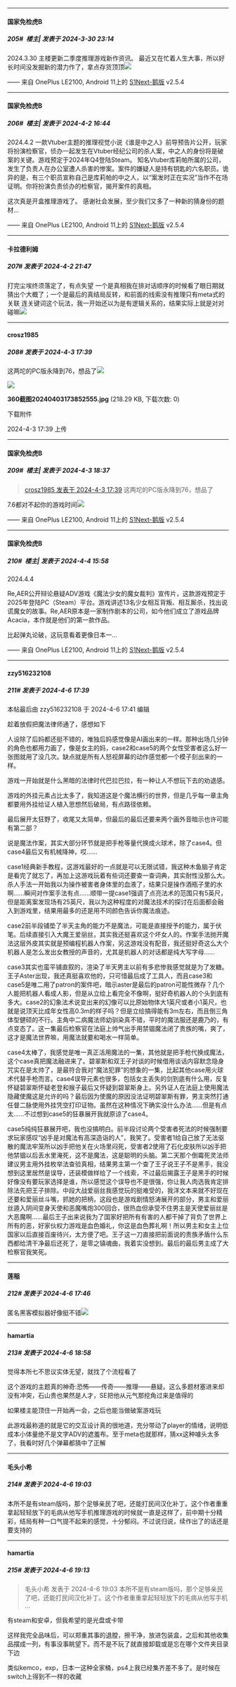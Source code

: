 ﻿
*****

####  国家免检虎B  
##### 205#         楼主| 发表于 2024-3-30 23:14

2024.3.30
主楼更新二季度推理游戏新作资讯。
最近又在忙着人生大事，所以好长时间没发掘新的潜力作了，拿点存货顶顶<img src="https://static.saraba1st.com/image/smiley/face2017/019.png" referrerpolicy="no-referrer">

—— 来自 OnePlus LE2100, Android 11上的 [S1Next-鹅版](https://github.com/ykrank/S1-Next/releases) v2.5.4


*****

####  国家免检虎B  
##### 206#         楼主| 发表于 2024-4-2 16:44

2024.4.2
一款Vtuber主题的推理视觉小说《谁是中之人》前导预告片公开，玩家将扮演检察官，侦办一起发生在Vtuber经纪公司的杀人案，中之人的身份将是破案的关键。游戏预定于2024年Q4登陆Steam。
知名Vtuber库莉帕所属的公司，发生了负责人在办公室遭人杀害的惨案。案件的嫌疑人是持有钥匙的六名职员。诡异的是，有三个职员宣称自己是库莉帕的中之人，以“案发时正在实况”当作不在场证明。你将扮演负责侦办的检察官，揭开案件的真相。

这次真是开盒推理游戏了。
感谢社会发展，至少我们又多了一种新的猜身份的题材...

—— 来自 OnePlus LE2100, Android 11上的 [S1Next-鹅版](https://github.com/ykrank/S1-Next/releases) v2.5.4


*****

####  卡拉德利姆  
##### 207#       发表于 2024-4-2 21:47

打完尘埃终须落定了，有点失望
一个是真相我在排对话顺序的时候看了眼日期就猜出个大概了；一个是最后的真结局反转，和前面的线索没有推理只有meta式的关联
连关键词这个玩法，我一开始还以为是有逻辑关系的，结果实际上就是对对碰嘛<img src="https://static.saraba1st.com/image/smiley/face2017/068.png" referrerpolicy="no-referrer">


*****

####  crosz1985  
##### 208#       发表于 2024-4-3 17:39

这两坨的PC版永降到76，想品了<img src="https://static.saraba1st.com/image/smiley/face2017/037.png" referrerpolicy="no-referrer">

<img src="https://img.saraba1st.com/forum/202404/03/173933w3ixmiuna8uuhem8.jpg" referrerpolicy="no-referrer">

<strong>360截图20240403173852555.jpg</strong> (218.29 KB, 下载次数: 0)

下载附件

2024-4-3 17:39 上传


*****

####  国家免检虎B  
##### 209#         楼主| 发表于 2024-4-3 18:37

<blockquote><a href="httphttps://bbs.saraba1st.com/2b/forum.php?mod=redirect&amp;goto=findpost&amp;pid=64473639&amp;ptid=2166032" target="_blank">crosz1985 发表于 2024-4-3 17:39</a>
这两坨的PC版永降到76，想品了</blockquote>
7.6都对不起你的游戏时间<img src="https://static.saraba1st.com/image/smiley/face2017/067.png" referrerpolicy="no-referrer">

—— 来自 OnePlus LE2100, Android 11上的 [S1Next-鹅版](https://github.com/ykrank/S1-Next/releases) v2.5.4


*****

####  国家免检虎B  
##### 210#         楼主| 发表于 2024-4-4 15:58

2024.4.4

Re,AER公开辩论悬疑ADV游戏《魔法少女的魔女裁判》宣传片，这款游戏预定于2025年登陆PC（Steam）平台。游戏讲述13名少女相互背叛、相互厮杀，找出说谎魔女的故事。Re,AER原本是一家制作剧本的公司，如今他们成立了游戏品牌Acacia，本作就是他们的第一款作品。

比起弹丸论破，这玩意看着更像日本一...

—— 来自 OnePlus LE2100, Android 11上的 [S1Next-鹅版](https://github.com/ykrank/S1-Next/releases) v2.5.4


*****

####  zzy516232108  
##### 211#       发表于 2024-4-6 17:39

 本帖最后由 zzy516232108 于 2024-4-6 17:41 编辑 

趁着放假把魔法律师通了，感想如下

人设除了后妈都还挺不错的，唯独后妈感觉像是AI画出来的一样。那种出场几分钟的角色也都用力画了，像是女主的妈，case2和case5的两个女性受害者这么好一张图就用了没几次。缺点就是所有人怒视屏幕的动作感觉都一个模子刻出来的一样。

游戏一开始就是什么黑暗的法律时代巴拉巴拉，有一种让人不想玩下去的劝退感。

游戏的外挂元素占比太多了，我知道这是个魔法横行的世界，但是几乎每一章主角都要用外挂给证人植入思想然后破局，有点路径依赖。

最后展开太狂野了，收尾又太简单，但最后的最后还要来两个画外音暗示也许可能有第二部？

说是魔法作案，其实大部分环节就是把手枪等量代换成火球术，除了case4。但case4最后又有机械降神，哎……

case1经典新手教程，这游戏最好的一点就是可以无限试错，我这种木鱼脑子肯定是看完了就忘了，再加上这游戏玩着有些词还要查一查词典，其实耐性没那么大。杀人手法一开始我以为操作被害者身体里的血液了，结果只是操作酒瓶子里的水啊……瞬间对作案手法有点……顺带一提case1强调了点亮法术的范围只有5英尺，但是距离案发现场有25英尺，我以为这种程度的对魔法技术的探讨在后面都会融入到游戏里，结果用最多的还是用不同颜色告诉你魔法痕迹。

case2前半段铺垫了半天主角的能力不是魔法，可能是直接授予的能力，属于伏笔。后续直接引入大魔王爱丽丝，其实我还挺喜欢这个坏女人的。作案手法抛开魔法这层外皮其实就是预编程机器人作案，另这游戏没有配音，我还挺好奇这么大个机器人是怎么发出女教授的声音的，尤其是机器人的对话都是纯大写字母……

case3其实也蛮平铺直叙的，渲染了半天男主以前有多悲惨我感觉就是为了发糖。王子Aster出现，我还真挺喜欢他的，只可惜最后成了工具人，而且case3和case5是唯二用了patron的案件吧，暗示aster是最后的patron可能性微存？几个人能把机器人看成人影，但是从立绘上看完全不像啊，挺好奇机器人的个头到底有多大。case2的幻象法术说变出来的幻像可以比原始物体大1英尺或者小1英尺，也就是说顶天比成年女性高0.3m的样子吗？但是立绘搞得能有3m左右，而且倒三角体型健硕的不行。主角中二病魔法师幼驯染真不错，平时的魔法服还是鹿乃的，有点变态了。这一集最后检察官在法庭上帅气出手用禁锢魔法闭了贵族的嘴，爽了，这才是魔法世界嘛，用魔法就要和喝水一样简单。

case4太棒了，我感觉是唯一真正活用魔法的一集，其他就是把手枪代换成魔法，这个case真把魔法融进来了。碧翠斯和双王子对谈的时候借用谈话内容默念隐身咒实在是太帅了，是最符合我对“魔法犯罪”的想象的一集，比起其他case用火球术代替手枪而言。case4误导元素也很多，包括女主丢失的剑到底有什么用，反复怀疑碧翠斯怀疑老登和猴子最后又怀疑到碧翠斯身上。另外证人在法庭上使用魔法隐藏使魔这是允许的吗？最后因为使魔的原因没法证明碧翠斯有罪，男主突然打通任督二脉使用外挂凭空打印证物。虽然在这种情况下确实没什么办法……但是有点太……不过想到case5的狂暴展开我就原谅了case4。

case5纯纯狂暴展开吧，我也没搞明白。前半段讨论两个受害者死法的时候强制要求玩家感叹“凶手是对魔法有高深造诣的人”，我笑了。受害者1给自己放了无法驱散的魔法牢笼所以凶手把他关在火场里闷死，受害者2使用了石化皮肤所以凶手把他禁锢以后丢水里淹死，这不是魔法，这是聪明的头脑。第二天那个倒霉死灵法师建议男主用外挂枚举法查验真相，结果男主第一个查了王子说王子不是黑手，我没想到这里居然是误导，还装模做样给了一个线索，不过最后揭露王子是黑手的时候好像没有要玩家选择是谁，所以感觉这个误导也不是很强，你让我人肉选我肯定排除法先把王子排除。中段大战爱丽丝我感觉玩的挺难受的，我洋文本来就不好现在还要和爱丽丝斗嘴，抓她的把柄，这段也是游戏剧情怒涛展开的部分，男主和爱丽丝遁入阴间变身天使和恶魔嘴炮300回合，很热血但承受不住男主是天使爱丽丝是大恶魔啊……最后王子出来说我为了国家好把所有有害的人都干掉了背负了世界上所有的恶，好家伙权力游戏是血色婚礼，你这是血色葬礼啊！所以男主和女主上位国家以后直接百废待兴，太方便了吧。王子这一刀直接把前面说的贵族矛盾什么东西都给清干净最后还死了，是零之镇魂曲，我着实没想到。最后的最后男主成了大检察官我笑死。


*****

####  莲稲  
##### 212#       发表于 2024-4-6 17:46

匿名黑客模拟器好像挺不错<img src="https://static.saraba1st.com/image/smiley/face2017/009.gif" referrerpolicy="no-referrer">


*****

####  hamartia  
##### 213#       发表于 2024-4-6 18:58

觉得本所七不思议实体无望，就找了个流程看了

这个游戏的主题真的神奇:恐怖——传奇——推理——悬疑。这么多题材塞进来却没有冲突，石山贵也果然是人才，SE把他从元气那挖角过来是值得的

如果楼主能顶住一开始再一会，之后也能当做破案游戏玩

此游戏最称道的就是它的交互设计真的很地道，充分带动了player的情绪，说明低成本小体量绝不是文字ADV的遮羞布。至于meta也就那样，猜xx这种噱头太多了，我看时好几个弹幕都猜中了正解


*****

####  毛头小希  
##### 214#       发表于 2024-4-6 19:03

本所不是有steam版吗，那个足够亲民了吧，还能打民间汉化补丁。这个作者重重拿起轻轻放下的毛病从他写手机推理游戏的时候就一直是这样了，前中期十分精彩，结局有种一口气提不起来的感觉，十分郁闷。不过说归说，续作出了的话还是要支持的


*****

####  hamartia  
##### 215#       发表于 2024-4-6 19:13

<blockquote>毛头小希 发表于 2024-4-6 19:03
本所不是有steam版吗，那个足够亲民了吧，还能打民间汉化补丁。这个作者重重拿起轻轻放下的毛病从他写手机 ...</blockquote>
有steam和安卓，但我希望的是光盘或卡带

这样我完全品味后，可以郑重其事的退膛，擦干净，放进包装盒，之后和其他收集品摆成一列，有事没事眺望下。而不是不玩了就直接卸载或是忘在哪个文件夹目录下边

类似kemco，exp，日本一这种全家桶，ps4上我已经集齐差不多了。是时候在switch上得到不一样的收藏

